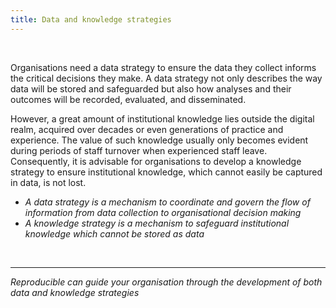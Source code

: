 ```yaml
---
title: Data and knowledge strategies
---
```


<br/>

Organisations need a data strategy to ensure the data they collect informs the critical decisions they make. A data strategy not only describes the way data 
will be stored and safeguarded but also how analyses and their outcomes will be recorded, evaluated, and disseminated. 

However, a great amount of institutional knowledge lies outside the digital realm, acquired over decades or even generations of practice and experience. The value of such knowledge usually only becomes evident during periods of staff turnover when experienced staff leave. Consequently, it is advisable for organisations to develop a knowledge strategy to ensure institutional knowledge, which cannot easily be captured in data, is not lost.

- *A data strategy is a mechanism to coordinate and govern the flow of information from data collection to organisational decision making*
- *A knowledge strategy is a mechanism to safeguard institutional knowledge which cannot be stored as data*

<br/>

-----
*Reproducible can guide your organisation through the development of both data and knowledge strategies*


